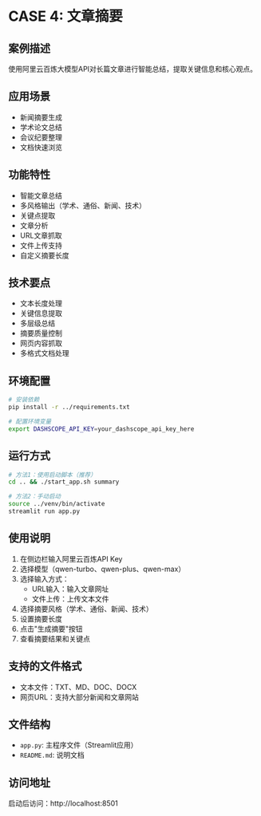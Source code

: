 # CASE 4: 文章摘要

## 案例描述
使用阿里云百炼大模型API对长篇文章进行智能总结，提取关键信息和核心观点。

## 应用场景
- 新闻摘要生成
- 学术论文总结
- 会议纪要整理
- 文档快速浏览

## 功能特性
- 智能文章总结
- 多风格输出（学术、通俗、新闻、技术）
- 关键点提取
- 文章分析
- URL文章抓取
- 文件上传支持
- 自定义摘要长度

## 技术要点
- 文本长度处理
- 关键信息提取
- 多层级总结
- 摘要质量控制
- 网页内容抓取
- 多格式文档处理

## 环境配置
```bash
# 安装依赖
pip install -r ../requirements.txt

# 配置环境变量
export DASHSCOPE_API_KEY=your_dashscope_api_key_here
```

## 运行方式
```bash
# 方法1：使用启动脚本（推荐）
cd .. && ./start_app.sh summary

# 方法2：手动启动
source ../venv/bin/activate
streamlit run app.py
```

## 使用说明
1. 在侧边栏输入阿里云百炼API Key
2. 选择模型（qwen-turbo、qwen-plus、qwen-max）
3. 选择输入方式：
   - URL输入：输入文章网址
   - 文件上传：上传文本文件
4. 选择摘要风格（学术、通俗、新闻、技术）
5. 设置摘要长度
6. 点击"生成摘要"按钮
7. 查看摘要结果和关键点

## 支持的文件格式
- 文本文件：TXT、MD、DOC、DOCX
- 网页URL：支持大部分新闻和文章网站

## 文件结构
- `app.py`: 主程序文件（Streamlit应用）
- `README.md`: 说明文档

## 访问地址
启动后访问：http://localhost:8501 